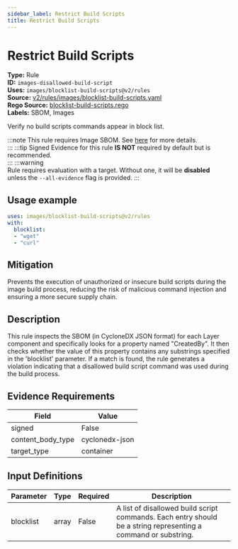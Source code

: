 ```yaml
---
sidebar_label: Restrict Build Scripts
title: Restrict Build Scripts
---  
```

# Restrict Build Scripts  
**Type:** Rule  
**ID:** `images-disallowed-build-script`  
**Uses:** `images/blocklist-build-scripts@v2/rules`  
**Source:** [v2/rules/images/blocklist-build-scripts.yaml](https://github.com/scribe-public/sample-policies/blob/main/v2/rules/images/blocklist-build-scripts.yaml)  
**Rego Source:** [blocklist-build-scripts.rego](https://github.com/scribe-public/sample-policies/blob/main/v2/rules/images/blocklist-build-scripts.rego)  
**Labels:** SBOM, Images  

Verify no build scripts commands appear in block list.

:::note 
This rule requires Image SBOM. See [here](https://deploy-preview-299--scribe-security.netlify.app/docs/valint/sbom) for more details.  
::: 
:::tip 
Signed Evidence for this rule **IS NOT** required by default but is recommended.  
::: 
:::warning  
Rule requires evaluation with a target. Without one, it will be **disabled** unless the `--all-evidence` flag is provided.
::: 

## Usage example

```yaml
uses: images/blocklist-build-scripts@v2/rules
with:
  blocklist:
  - "wget"
  - "curl"
```

## Mitigation  
Prevents the execution of unauthorized or insecure build scripts during the image build process, reducing the risk of malicious command injection and ensuring a more secure supply chain.



## Description  
This rule inspects the SBOM (in CycloneDX JSON format) for each Layer component and specifically looks for a property named "CreatedBy". 
It then checks whether the value of this property contains any substrings specified in the 'blocklist' parameter. 
If a match is found, the rule generates a violation indicating that a disallowed build script command was used during the build process.


## Evidence Requirements  
| Field | Value |
|-------|-------|
| signed | False |
| content_body_type | cyclonedx-json |
| target_type | container |

## Input Definitions  
| Parameter | Type | Required | Description |
|-----------|------|----------|-------------|
| blocklist | array | False | A list of disallowed build script commands. Each entry should be a string representing a command or substring. |

